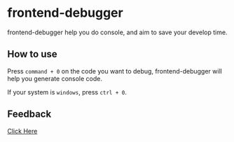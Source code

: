 # frontend-debugger
frontend-debugger help you do console, and aim to save your develop time.

## How to use

Press ``command + 0`` on the code you want to debug, frontend-debugger will help you generate console code.

If your system is ``windows``,  press ``ctrl + 0``.

## Feedback

[Click Here](https://github.com/assmdx/vscode-frontend-debugger/issues)